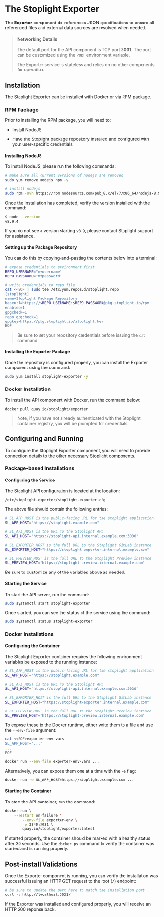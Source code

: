 # The Stoplight Exporter

The **Exporter** component de-references JSON specifications to ensure all referenced files and external data sources are resolved when needed.

> #### Networking Details
>
> The default port for the API component is TCP port **3031**. The port can be customized using the `PORT` environment variable.
>
> The Exporter service is stateless and relies on no other components for operation.

## Installation

The Stoplight Exporter can be installed with Docker or via RPM package.

### RPM Package

Prior to installing the RPM package, you will need to:

* Install NodeJS

* Have the Stoplight package repository installed and configured with your user-specific credentials

#### Installing NodeJS

To install NodeJS, please run the following commands:

```bash
# make sure all current versions of nodejs are removed
sudo yum remove nodejs npm -y

# install nodejs
sudo rpm -Uvh https://rpm.nodesource.com/pub_8.x/el/7/x86_64/nodejs-8.9.4-1nodesource.x86_64.rpm
```

Once the installation has completed, verify the version installed with the command:

```bash
$ node --version
v8.9.4
```

If you do not see a version starting `v8.9`, please contact Stoplight support for assistance.

#### Setting up the Package Repository

You can do this by copying-and-pasting the contents below into a terminal:

```bash
# expose credentials to environment first
REPO_USERNAME="myusername"
REPO_PASSWORD="mypassword"

# write credentials to repo file
cat <<EOF | sudo tee /etc/yum.repos.d/stoplight.repo
[stoplight]
name=Stoplight Package Repository
baseurl=https://$REPO_USERNAME:$REPO_PASSWORD@pkg.stoplight.io/rpm
enabled=1
gpgcheck=1
repo_gpgcheck=1
gpgkey=https://pkg.stoplight.io/stoplight.key
EOF
```

> Be sure to set your repository credentials before issuing the `cat` command

#### Installing the Exporter Package

Once the repository is configured properly, you can install the Exporter component using the command:

```bash
sudo yum install stoplight-exporter -y
```

### Docker Installation

To install the API component with Docker, run the command below:

```bash
docker pull quay.io/stoplight/exporter
```

> Note, if you have not already authenticated with the Stoplight container registry, you will be prompted for credentials

## Configuring and Running

To configure the Stoplight Exporter component, you will need to provide connection details to the other necessary Stoplight components.

### Package-based Installations

#### Configuring the Service

The Stoplight API configuration is located at the location:

```bash
/etc/stoplight-exporter/stoplight-exporter.cfg
```

The above file should contain the following entries:

```bash
# SL_APP_HOST is the public-facing URL for the stoplight application
SL_APP_HOST="https://stoplight.example.com"

# SL_API_HOST is the URL to the Stoplight API
SL_API_HOST="https://stoplight-api.internal.example.com:3030"

# SL_EXPORTER_HOST is the full URL to the Stoplight GitLab instance
SL_EXPORTER_HOST="https://stoplight-exporter.internal.example.com"

# SL_PREVIEW_HOST is the full URL to the Stoplight Preview instance
SL_PREVIEW_HOST="https://stoplight-preview.internal.example.com"
```

Be sure to customize any of the variables above as needed.

#### Starting the Service

To start the API server, run the command:

```bash
sudo systemctl start stoplight-exporter
```

Once started, you can see the status of the service using the command:

```bash
sudo systemctl status stoplight-exporter
```

### Docker Installations

#### Configuring the Container

The Stoplight Exporter container requires the following environment variables be exposed to the running instance:

```bash
# SL_APP_HOST is the public-facing URL for the stoplight application
SL_APP_HOST="https://stoplight.example.com"

# SL_API_HOST is the URL to the Stoplight API
SL_API_HOST="https://stoplight-api.internal.example.com:3030"

# SL_EXPORTER_HOST is the full URL to the Stoplight GitLab instance
SL_EXPORTER_HOST="https://stoplight-exporter.internal.example.com"

# SL_PREVIEW_HOST is the full URL to the Stoplight Preview instance
SL_PREVIEW_HOST="https://stoplight-preview.internal.example.com"
```

To expose these to the Docker runtime, either write them to a file and use the `--env-file` argument:

```bash
cat <<EOF>exporter-env-vars
SL_APP_HOST="..."
...
EOF

docker run --env-file exporter-env-vars ...
```

Alternatively, you can expose them one at a time with the `-e` flag:

```bash
docker run -e SL_APP_HOST=https://stoplight.example.com ...
```

#### Starting the Container

To start the API container, run the command:

```bash
docker run \
    --restart on-failure \
		--env-file exporter-env \
		-p 2345:3031 \
		quay.io/stoplight/exporter:latest
```

If started properly, the container should be marked with a healthy status after 30 seconds. Use the `docker ps` command to verify the container was started and is running properly.

## Post-install Validations

Once the Exporter component is running, you can verify the installation was successful issuing an HTTP GET request to the root (`/`) endpoint:

```bash
# be sure to update the port here to match the installation port
curl -v http://localhost:3031/
```

If the Exporter was installed and configured properly, you will receive an HTTP 200 reponse back.
